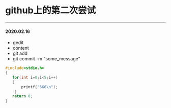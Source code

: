 # github上的第二次尝试
***
#### 2020.02.16

 - gedit
 - content
 - git add
 - git commit -m "some_message"

```c
#include<stdio.h>
{
   for(int i=0;i<5;i++)
   {
       printf("666\n");
    }
   return 0;
}
```
